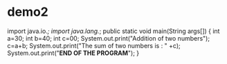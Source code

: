 # demo2
import java.io.*;
import java.lang.*;
public static void main(String args[])
{
int a=30;
int b=40;
int c=00;
System.out.print("Addition of two numbers");
c=a+b;
System.out.print("The sum of two numbers is : " +c);
System.out.print("******END OF THE PROGRAM******");
}
